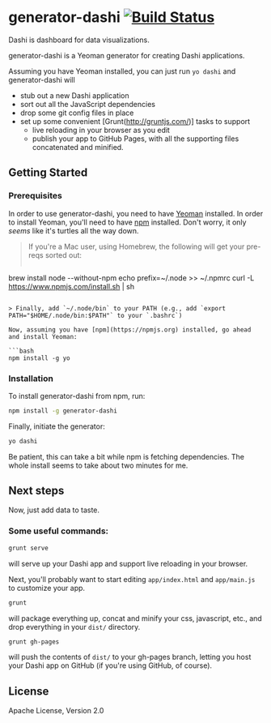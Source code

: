 # generator-dashi [![Build Status](https://secure.travis-ci.org/eddies/generator-dashi.png?branch=master)](https://travis-ci.org/eddies/generator-dashi)

Dashi is dashboard for data visualizations.

generator-dashi is a Yeoman generator for creating Dashi applications. 

Assuming you have Yeoman installed, you can just run `yo dashi` and
generator-dashi will 

* stub out a new Dashi application
* sort out all the JavaScript dependencies
* drop some git config files in place 
* set up some convenient [Grunt(http://gruntjs.com/)] tasks to support 
  * live reloading in your browser as you edit 
  * publish your app to GitHub Pages, with all the supporting files concatenated and minified.

## Getting Started

### Prerequisites
In order to use generator-dashi, you need to have [Yeoman](http://yeoman.io) installed. In order to install Yeoman, you'll need to have [npm](https://npmjs.org) installed. Don't worry, it only *seems* like it's turtles all the way down.

> If you're a Mac user, using Homebrew, the following will get your pre-reqs sorted out:
> 
> ```bash
brew install node --without-npm
echo prefix=~/.node >> ~/.npmrc
curl -L https://www.npmjs.com/install.sh | sh
```

> Finally, add `~/.node/bin` to your PATH (e.g., add `export PATH="$HOME/.node/bin:$PATH"` to your `.bashrc`)

Now, assuming you have [npm](https://npmjs.org) installed, go ahead and install Yeoman:

```bash
npm install -g yo
```

### Installation
To install generator-dashi from npm, run:

```bash
npm install -g generator-dashi
```

Finally, initiate the generator:

```bash
yo dashi
```

Be patient, this can take a bit while npm is fetching dependencies. The whole install 
seems to take about two minutes for me.

## Next steps
Now, just add data to taste.

### Some useful commands:

```bash
grunt serve
```

will serve up your Dashi app and support live reloading in your browser. 

Next, you'll probably want to start editing `app/index.html` and `app/main.js` 
to customize your app.

```bash
grunt
```

will package everything up, concat and minify your css, javascript, etc., and 
drop everything in your `dist/` directory. 

```bash
grunt gh-pages
```

will push the contents of `dist/` to your gh-pages branch, letting you host your
Dashi app on GitHub (if you're using GitHub, of course).

## License
Apache License, Version 2.0
